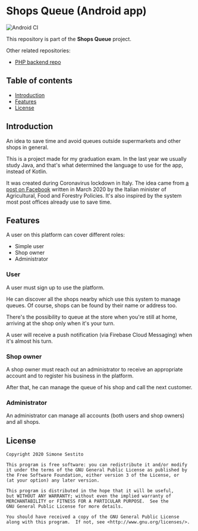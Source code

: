 # Shops Queue (Android app)

![Android CI](https://github.com/simonesestito/shops-queue-android/workflows/Android%20CI/badge.svg)

This repository is part of the **Shops Queue** project.

Other related repositories:
- [PHP backend repo](https://github.com/simonesestito/shops-queue-php)

## Table of contents

- [Introduction](#introduction)
- [Features](#features)
- [License](#license)

<a name="introduction"></a>
## Introduction

An idea to save time and avoid queues outside supermarkets and other shops in general.

This is a project made for my graduation exam.
In the last year we usually study Java, and that's what determined the language to use for the app, instead of Kotlin.

It was created during Coronavirus lockdown in Italy. The idea came from [a post on Facebook](https://m.facebook.com/story.php?story_fbid=2814783488643375&id=310949775693438) written in March 2020 by the Italian minister of Agricultural, Food and Forestry Policies. It's also inspired by the system most post offices already use to save time.

<a name="features"></a>
## Features

A user on this platform can cover different roles:
- Simple user
- Shop owner
- Administrator

### User

A user must sign up to use the platform.

He can discover all the shops nearby which use this system to manage queues. Of course, shops can be found by their name or address too.

There's the possibility to queue at the store when you're still at home, arriving at the shop only when it's your turn.

A user will receive a push notification (via Firebase Cloud Messaging) when it's almost his turn.

### Shop owner

A shop owner must reach out an administrator to receive an appropriate account and to register his business in the platform.

After that, he can manage the queue of his shop and call the next customer.

### Administrator

An administrator can manage all accounts (both users and shop owners) and all shops.


<a name="license"></a>
## License

    Copyright 2020 Simone Sestito
    
    This program is free software: you can redistribute it and/or modify
    it under the terms of the GNU General Public License as published by
    the Free Software Foundation, either version 3 of the License, or
    (at your option) any later version.

    This program is distributed in the hope that it will be useful,
    but WITHOUT ANY WARRANTY; without even the implied warranty of
    MERCHANTABILITY or FITNESS FOR A PARTICULAR PURPOSE.  See the
    GNU General Public License for more details.

    You should have received a copy of the GNU General Public License
    along with this program.  If not, see <http://www.gnu.org/licenses/>.
